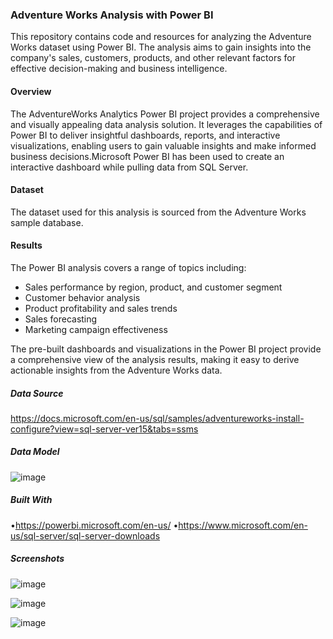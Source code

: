 
### Adventure Works Analysis with Power BI

This repository contains code and resources for analyzing the Adventure Works dataset using Power BI. The analysis aims to gain insights into the company's sales, customers, products, and other relevant factors for effective decision-making and business intelligence.

#### Overview
  The AdventureWorks Analytics Power BI project provides a comprehensive and visually appealing data analysis solution. It leverages the capabilities of Power BI to deliver insightful dashboards, reports, and interactive visualizations, enabling users to gain valuable insights and make informed business decisions.Microsoft Power BI has been used to create an interactive dashboard while pulling data from SQL Server.

#### Dataset

The dataset used for this analysis is sourced from the Adventure Works sample database. 


#### Results

The Power BI analysis covers a range of topics including:

- Sales performance by region, product, and customer segment
- Customer behavior analysis
- Product profitability and sales trends
- Sales forecasting
- Marketing campaign effectiveness

The pre-built dashboards and visualizations in the Power BI project provide a comprehensive view of the analysis results, making it easy to derive actionable insights from the Adventure Works data.





##### Data Source
https://docs.microsoft.com/en-us/sql/samples/adventureworks-install-configure?view=sql-server-ver15&tabs=ssms

##### Data Model
![image](https://github.com/DorgeHrushikesh/Power-Bi_Project_1_Dashboard/assets/135008684/d9b07934-61d9-4503-b653-b30555abf5c2)

##### Built With
•https://powerbi.microsoft.com/en-us/ •https://www.microsoft.com/en-us/sql-server/sql-server-downloads

##### Screenshots 


![image](https://github.com/DorgeHrushikesh/Power-Bi_Project_1_Dashboard/assets/135008684/b27b34c8-eade-43c0-8837-77d01a1ece91)


![image](https://github.com/DorgeHrushikesh/Power-Bi_Project_1_Dashboard/assets/135008684/fc4c464b-6a17-4a6f-b53b-d4b6ed0f7b14)


![image](https://github.com/DorgeHrushikesh/Power-Bi_Project_1_Dashboard/assets/135008684/351a2d37-6860-4e24-a0ea-20feef29f180)

